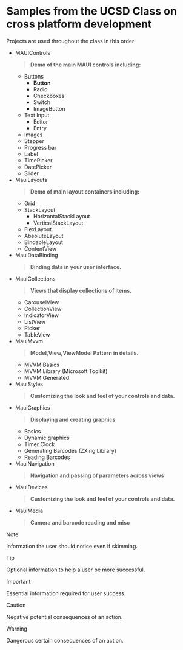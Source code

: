 # Samples from the UCSD Class on cross platform development
Projects are used throughout the class in this order
- MAUIControls
  > **Demo of the main MAUI controls including:**
   - Buttons
     - **Button**
     - Radio
     - Checkboxes 
	 - Switch
	 - ImageButton
   - Text Input
      - Editor
	  - Entry
   - Images
   - Stepper
   - Progress bar
   - Label
   - TimePicker
   - DatePicker
   - Slider
- MauiLayouts
  > **Demo of main layout containers including:**
    - Grid
    - StackLayout
    	- HorizontalStackLayout
		- VerticalStackLayout
	- FlexLayout
	- AbsoluteLayout
	- BindableLayout
	- ContentView
- MauiDataBinding
  > **Binding data in your user interface.**
- MauiCollections
  > **Views that display collections of items.**
    - CarouselView
	- CollectionView
	- IndicatorView
	- ListView
	- Picker
	- TableView
- MauiMvvm
  > **Model,View,ViewModel Pattern in details.**
	- MVVM Basics
	- MVVM Library (Microsoft Toolkit)
	- MVVM Generated
- MauiStyles
   > **Customizing the look and feel of your controls and data.**
- MauiGraphics
   > **Displaying and creating graphics**
   	- Basics
	- Dynamic graphics
	- Timer Clock
	- Generating Barcodes (ZXing Library)
	- Reading Barcodes
- MauiNavigation
   > **Navigation and passing of parameters across views**
- MauiDevices
   > **Customizing the look and feel of your controls and data.**
- MauiMedia
   > **Camera and barcode reading and misc**

> [!NOTE]
> Information the user should notice even if skimming.

> [!TIP]
> Optional information to help a user be more successful.

> [!IMPORTANT]
> Essential information required for user success.

> [!CAUTION]
> Negative potential consequences of an action.

> [!WARNING]
> Dangerous certain consequences of an action.
